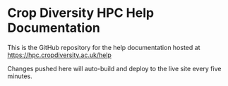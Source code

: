 # Crop Diversity HPC Help Documentation

This is the GitHub repository for the help documentation hosted at https://hpc.cropdiversity.ac.uk/help

Changes pushed here will auto-build and deploy to the live site every five minutes.
